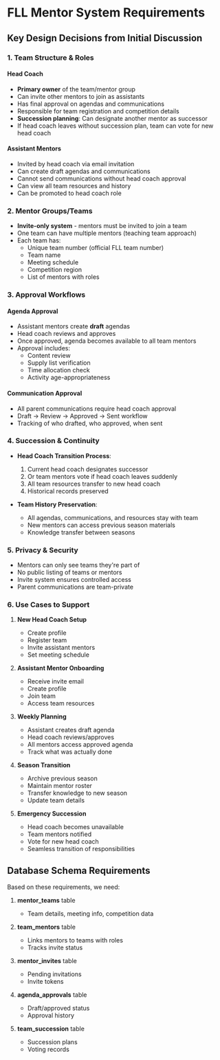# FLL Mentor System Requirements

## Key Design Decisions from Initial Discussion

### 1. Team Structure & Roles

#### Head Coach
- **Primary owner** of the team/mentor group
- Can invite other mentors to join as assistants
- Has final approval on agendas and communications
- Responsible for team registration and competition details
- **Succession planning**: Can designate another mentor as successor
- If head coach leaves without succession plan, team can vote for new head coach

#### Assistant Mentors
- Invited by head coach via email invitation
- Can create draft agendas and communications
- Cannot send communications without head coach approval
- Can view all team resources and history
- Can be promoted to head coach role

### 2. Mentor Groups/Teams

- **Invite-only system** - mentors must be invited to join a team
- One team can have multiple mentors (teaching team approach)
- Each team has:
  - Unique team number (official FLL team number)
  - Team name
  - Meeting schedule
  - Competition region
  - List of mentors with roles

### 3. Approval Workflows

#### Agenda Approval
- Assistant mentors create **draft** agendas
- Head coach reviews and approves
- Once approved, agenda becomes available to all team mentors
- Approval includes:
  - Content review
  - Supply list verification
  - Time allocation check
  - Activity age-appropriateness

#### Communication Approval
- All parent communications require head coach approval
- Draft → Review → Approved → Sent workflow
- Tracking of who drafted, who approved, when sent

### 4. Succession & Continuity

- **Head Coach Transition Process**:
  1. Current head coach designates successor
  2. Or team mentors vote if head coach leaves suddenly
  3. All team resources transfer to new head coach
  4. Historical records preserved

- **Team History Preservation**:
  - All agendas, communications, and resources stay with team
  - New mentors can access previous season materials
  - Knowledge transfer between seasons

### 5. Privacy & Security

- Mentors can only see teams they're part of
- No public listing of teams or mentors
- Invite system ensures controlled access
- Parent communications are team-private

### 6. Use Cases to Support

1. **New Head Coach Setup**
   - Create profile
   - Register team
   - Invite assistant mentors
   - Set meeting schedule

2. **Assistant Mentor Onboarding**
   - Receive invite email
   - Create profile
   - Join team
   - Access team resources

3. **Weekly Planning**
   - Assistant creates draft agenda
   - Head coach reviews/approves
   - All mentors access approved agenda
   - Track what was actually done

4. **Season Transition**
   - Archive previous season
   - Maintain mentor roster
   - Transfer knowledge to new season
   - Update team details

5. **Emergency Succession**
   - Head coach becomes unavailable
   - Team mentors notified
   - Vote for new head coach
   - Seamless transition of responsibilities

## Database Schema Requirements

Based on these requirements, we need:

1. **mentor_teams** table
   - Team details, meeting info, competition data
   
2. **team_mentors** table
   - Links mentors to teams with roles
   - Tracks invite status
   
3. **mentor_invites** table
   - Pending invitations
   - Invite tokens
   
4. **agenda_approvals** table
   - Draft/approved status
   - Approval history
   
5. **team_succession** table
   - Succession plans
   - Voting records